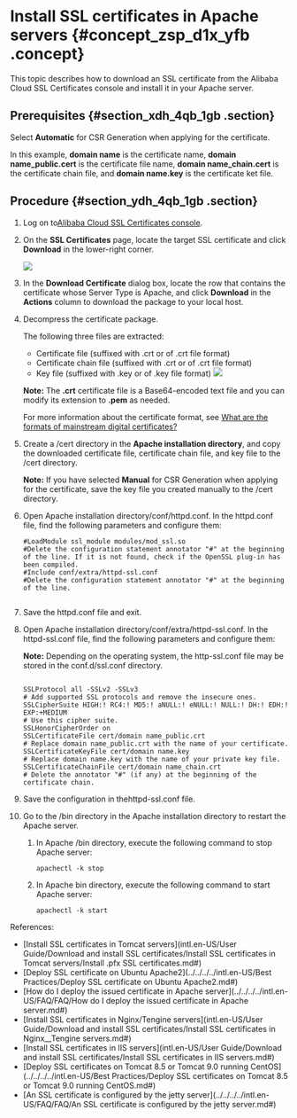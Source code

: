 # Install SSL certificates in Apache servers {#concept_zsp_d1x_yfb .concept}

This topic describes how to download an SSL certificate from the Alibaba Cloud SSL Certificates console and install it in your Apache server.

## Prerequisites {#section_xdh_4qb_1gb .section}

Select **Automatic** for CSR Generation when applying for the certificate.

In this example, **domain name** is the certificate name, **domain name\_public.cert** is the certificate file name, **domain name\_chain.cert** is the certificate chain file, and **domain name.key** is the certificate ket file.

## Procedure {#section_ydh_4qb_1gb .section}

1.  Log on to[Alibaba Cloud SSL Certificates console](https://yundunnext.console.aliyun.com/?p=casnext#/overview/cn-hangzhou).
2.  On the **SSL Certificates** page, locate the target SSL certificate and click **Download** in the lower-right corner.

    ![](http://static-aliyun-doc.oss-cn-hangzhou.aliyuncs.com/assets/img/66001/156446700339177_en-US.jpg)

3.  In the **Download Certificate** dialog box, locate the row that contains the certificate whose Server Type is Apache, and click **Download** in the **Actions** column to download the package to your local host.
4.  Decompress the certificate package.

    The following three files are extracted:

    -   Certificate file \(suffixed with .crt or of .crt file format\)
    -   Certificate chain file \(suffixed with .crt or of .crt file format\)
    -   Key file \(suffixed with .key or of .key file format\)
    ![](http://static-aliyun-doc.oss-cn-hangzhou.aliyuncs.com/assets/img/66001/156446700433689_en-US.png)

    **Note:** The **.crt** certificate file is a Base64-encoded text file and you can modify its extension to **.pem** as needed.

    For more information about the certificate format, see [What are the formats of mainstream digital certificates?](https://www.alibabacloud.com/help/faq-detail/42214.htm)

5.  Create a /cert directory in the **Apache installation directory**, and copy the downloaded certificate file, certificate chain file, and key file to the /cert directory.

    **Note:** If you have selected **Manual** for CSR Generation when applying for the certificate, save the key file you created manually to the /cert directory.

6.  Open Apache installation directory/conf/httpd.conf. In the httpd.conf file, find the following parameters and configure them:

    ```
    #LoadModule ssl_module modules/mod_ssl.so   
    #Delete the configuration statement annotator "#" at the beginning of the line. If it is not found, check if the OpenSSL plug-in has been compiled.
    #Include conf/extra/httpd-ssl.conf   
    #Delete the configuration statement annotator "#" at the beginning of the line.
    						
    ```

7.  Save the httpd.conf file and exit.
8.  Open Apache installation directory/conf/extra/httpd-ssl.conf. In the httpd-ssl.conf file, find the following parameters and configure them:

    **Note:** Depending on the operating system, the http-ssl.conf file may be stored in the conf.d/ssl.conf directory.

    ```
    
    SSLProtocol all -SSLv2 -SSLv3    
    # Add supported SSL protocols and remove the insecure ones.
    SSLCipherSuite HIGH:! RC4:! MD5:! aNULL:! eNULL:! NULL:! DH:! EDH:! EXP:+MEDIUM    
    # Use this cipher suite.
    SSLHonorCipherOrder on
    SSLCertificateFile cert/domain name_public.crt    
    # Replace domain name_public.crt with the name of your certificate.
    SSLCertificateKeyFile cert/domain name.key    
    # Replace domain name.key with the name of your private key file.
    SSLCertificateChainFile cert/domain name_chain.crt   
    # Delete the annotator "#" (if any) at the beginning of the certificate chain.
    ```

9.  Save the configuration in thehttpd-ssl.conf file.
10. Go to the /bin directory in the Apache installation directory to restart the Apache server.
    1.  In Apache /bin directory, execute the following command to stop Apache server:

        ```
        apachectl -k stop
        ```

    2.  In Apache bin directory, execute the following command to start Apache server:

        ```
        apachectl -k start
        ```


References:

-   [Install SSL certificates in Tomcat servers](intl.en-US/User Guide/Download and install SSL certificates/Install SSL certificates in Tomcat servers/Install .pfx SSL certificates.md#)
-   [Deploy SSL certificate on Ubuntu Apache2](../../../../intl.en-US/Best Practices/Deploy SSL certificate on Ubuntu Apache2.md#)
-   [How do I deploy the issued certificate in Apache server](../../../../intl.en-US/FAQ/FAQ/How do I deploy the issued certificate in Apache server.md#)
-   [Install SSL certificates in Nginx/Tengine servers](intl.en-US/User Guide/Download and install SSL certificates/Install SSL certificates in Nginx__Tengine servers.md#)
-   [Install SSL certificates in IIS servers](intl.en-US/User Guide/Download and install SSL certificates/Install SSL certificates in IIS servers.md#)
-   [Deploy SSL certificates on Tomcat 8.5 or Tomcat 9.0 running CentOS](../../../../intl.en-US/Best Practices/Deploy SSL certificates on Tomcat 8.5 or Tomcat 9.0 running CentOS.md#)
-   [An SSL certificate is configured by the jetty server](../../../../intl.en-US/FAQ/FAQ/An SSL certificate is configured by the jetty server.md#)

